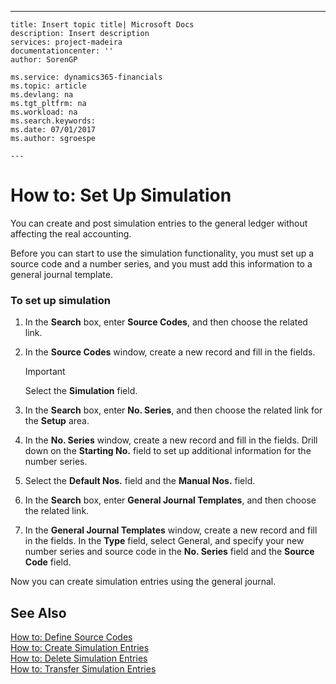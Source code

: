 ---
    title: Insert topic title| Microsoft Docs
    description: Insert description
    services: project-madeira
    documentationcenter: ''
    author: SorenGP

    ms.service: dynamics365-financials
    ms.topic: article
    ms.devlang: na
    ms.tgt_pltfrm: na
    ms.workload: na
    ms.search.keywords:
    ms.date: 07/01/2017
    ms.author: sgroespe

    ---
# How to: Set Up Simulation
You can create and post simulation entries to the general ledger without affecting the real accounting.  
  
 Before you can start to use the simulation functionality, you must set up a source code and a number series, and you must add this information to a general journal template.  
  
### To set up simulation  
  
1.  In the **Search** box, enter **Source Codes**, and then choose the related link.  
  
2.  In the **Source Codes** window, create a new record and fill in the fields.  
  
    > [!IMPORTANT]  
    >  Select the **Simulation** field.  
  
3.  In the **Search** box, enter **No. Series**, and then choose the related link for the **Setup** area.  
  
4.  In the **No. Series** window, create a new record and fill in the fields. Drill down on the **Starting No.** field to set up additional information for the number series.  
  
5.  Select the **Default Nos.** field and the **Manual Nos.** field.  
  
6.  In the **Search** box, enter **General Journal Templates**, and then choose the related link.  
  
7.  In the **General Journal Templates** window, create a new record and fill in the fields. In the **Type** field, select General, and specify your new number series and source code in the **No. Series** field and the **Source Code** field.  
  
 Now you can create simulation entries using the general journal.  
  
## See Also  
 [How to: Define Source Codes](../how-to-define-source-codes.md)   
 [How to: Create Simulation Entries](../how-to-create-simulation-entries.md)   
 [How to: Delete Simulation Entries](../how-to-delete-simulation-entries.md)   
 [How to: Transfer Simulation Entries](../how-to-transfer-simulation-entries.md)